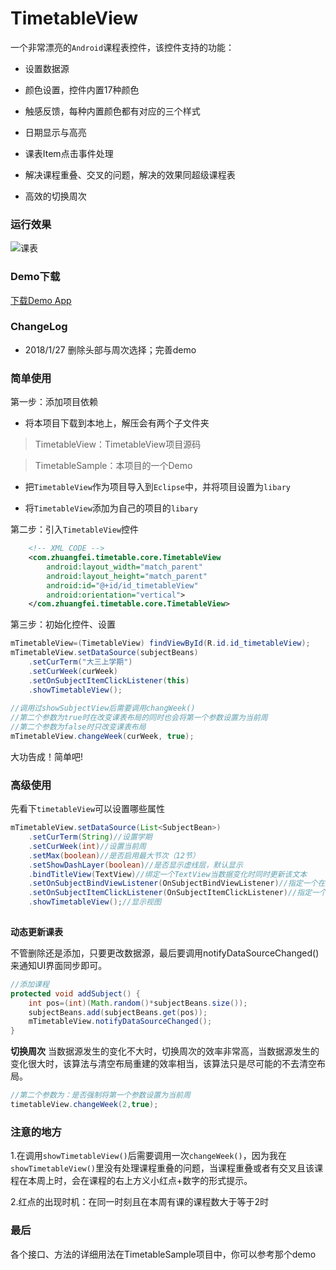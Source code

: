 # TimetableView

一个非常漂亮的`Android`课程表控件，该控件支持的功能：

- 设置数据源

- 颜色设置，控件内置17种颜色

- 触感反馈，每种内置颜色都有对应的三个样式

- 日期显示与高亮

- 课表Item点击事件处理

- 解决课程重叠、交叉的问题，解决的效果同超级课程表

- 高效的切换周次


### 运行效果
![课表](https://raw.githubusercontent.com/zfman/TimetableView/master/extras/image/img1.png)

### Demo下载
[下载Demo App](https://raw.githubusercontent.com/zfman/TimetableView/master/extras/TimetableSample.apk)

### ChangeLog

- 2018/1/27 删除头部与周次选择；完善demo

### 简单使用

第一步：添加项目依赖

- 将本项目下载到本地上，解压会有两个子文件夹

>TimetableView：TimetableView项目源码

>TimetableSample：本项目的一个Demo

- 把`TimetableView`作为项目导入到`Eclipse`中，并将项目设置为`libary`

- 将`TimetableView`添加为自己的项目的`libary`

第二步：引入`TimetableView`控件
```xml
    <!-- XML CODE -->
    <com.zhuangfei.timetable.core.TimetableView 
        android:layout_width="match_parent"
        android:layout_height="match_parent"
        android:id="@+id/id_timetableView"
        android:orientation="vertical">
    </com.zhuangfei.timetable.core.TimetableView>
```

第三步：初始化控件、设置

```java
mTimetableView=(TimetableView) findViewById(R.id.id_timetableView);
mTimetableView.setDataSource(subjectBeans)
	.setCurTerm("大三上学期")
	.setCurWeek(curWeek)
	.setOnSubjectItemClickListener(this)
	.showTimetableView();
		
//调用过showSubjectView后需要调用changWeek()
//第二个参数为true时在改变课表布局的同时也会将第一个参数设置为当前周
//第二个参数为false时只改变课表布局
mTimetableView.changeWeek(curWeek, true);

```

大功告成！简单吧!

### 高级使用

先看下`timetableView`可以设置哪些属性

```java
mTimetableView.setDataSource(List<SubjectBean>)
	.setCurTerm(String)//设置学期
	.setCurWeek(int)//设置当前周
	.setMax(boolean)//是否启用最大节次（12节）
	.setShowDashLayer(boolean)//是否显示虚线层，默认显示
	.bindTitleView(TextView)//绑定一个TextView当数据变化时同时更新该文本
	.setOnSubjectBindViewListener(OnSubjectBindViewListener)//指定一个在数据变化时更新文本的规则
	.setOnSubjectItemClickListener(OnSubjectItemClickListener)//指定一个item被点击的事件处理方式
	.showTimetableView();//显示视图
					  
```

**动态更新课表**

不管删除还是添加，只要更改数据源，最后要调用notifyDataSourceChanged()来通知UI界面同步即可。
```java
//添加课程
protected void addSubject() {
	int pos=(int)(Math.random()*subjectBeans.size());
	subjectBeans.add(subjectBeans.get(pos));
	mTimetableView.notifyDataSourceChanged();
}
```

**切换周次**
当数据源发生的变化不大时，切换周次的效率非常高，当数据源发生的变化很大时，该算法与清空布局重建的效率相当，该算法只是尽可能的不去清空布局。
```java
//第二个参数为：是否强制将第一个参数设置为当前周
timetableView.changeWeek(2,true);
```

### 注意的地方

1.在调用`showTimetableView()`后需要调用一次`changeWeek()`，因为我在`showTimetableView()`里没有处理课程重叠的问题，当课程重叠或者有交叉且该课程在本周上时，会在课程的右上方义小红点+数字的形式提示。

2.红点的出现时机：在同一时刻且在本周有课的课程数大于等于2时

### 最后

各个接口、方法的详细用法在TimetableSample项目中，你可以参考那个demo

